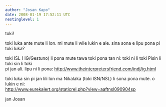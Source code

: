 ```yaml
---
author: "Josan Kapo"
date: 2008-01-19 17:52:11 UTC
nestinglevel: 1
---
```

toki!  
  
toki luka ante mute li lon. mi mute li wile lukin e ale. sina sona e lipu pona pi toki luka?  
  
toki ISL ( IG/Gestuno) li pona mute tawa toki pona tan ni: toki ni li toki Pisin li toki sin li toki  
pi jan ali. lipu ni li pona: http://www.theinterpretersfriend.com/indj/ig.html  
  
toki luka sin pi jan lili lon ma Nikalaka (toki ISN/NSL) li sona pona mute. o lukin e ni:  
http://www.eurekalert.org/staticrel.php?view=aaftnsl090904sp  
  
jan Josan